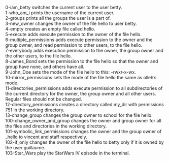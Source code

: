 0-iam_betty switches the current user to the user betty.  
1-who_am_i prints the username of the current user.  
2-groups prints all the groups the user is a part of.  
3-new_owner changes the owner of the file hello to user betty.  
4-empty creates an empty file called hello.  
5-execute adds execute permission to the owner of the file hello.  
6-multiple_permissions adds execute permission to the owner and the group owner, and read permission to other users, to the file hello.  
7-everybody adds execution permission to the owner, the group owner and the other users, to the file hello.  
8-James_Bond sets the permission to the file hello so that the owner and group have none, and others have all.  
9-John_Doe  sets the mode of the file hello to this: -rwxr-x-wx.  
10-mirror_permissions sets the mode of the file hello the same as olleh’s mode.  
11-directories_permissions adds execute permission to all subdirectories of the current directory for the owner, the group owner and all other users. Regular files should not be changed.  
12-directory_permissions creates a directory called my_dir with permissions 751 in the working directory.  
13-change_group changes the group owner to school for the file hello.  
100-change_owner_and_group changes the owner and group owner for all the files and directories in the working directory.  
101-symbolic_link_permissions changes the owner and the group owner of _hello to vincent and staff respectively.  
102-if_only changes the owner of the file hello to betty only if it is owned by the user guillaume.  
103-Star_Wars play the StarWars IV episode in the terminal.    
